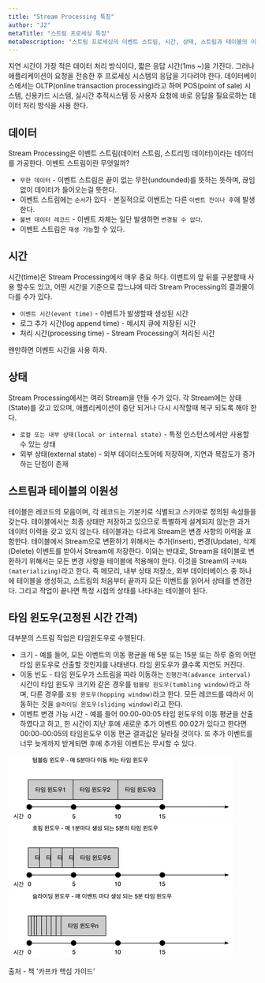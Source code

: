```yaml
---
title: "Stream Processing 특징"
author: "J2"
metaTitle: "스트림 프로세싱 특징"
metaDescription: "스트림 프로세싱의 이벤트 스트림, 시간, 상태, 스트림과 테이블의 이원성, 타임 윈도우"
---
```


지연 시간이 가장 적은 데이터 처리 방식이다, 짧은 응답 시간(1ms ~)을 가진다. 그러나 애플리케이션이 요청을 전송한 후 프로세싱 시스템의 응답을 기다려야 한다.
데이터베이스에서는 OLTP(online transaction processing)라고 하며 POS(point of sale) 시스템, 신용카드 시스템, 실시간 추적시스템 등 사용자 요청에 바로 응답을 필요로하는 데이터 처리 방식을 사용 한다.

## 데이터
Stream Processing은 이벤트 스트림(데이터 스트림, 스트리밍 데이터)이라는 데이터를 가공한다. 이벤트 스트림이란 무엇일까? 

* `무한 데이터` - 이벤트 스트림은 끝이 없는 무한(undounded)를 뜻하는 뜻하며, 끊임없이 데이터가 들어오는걸 뜻한다.
* 이벤트 스트림에는 `순서`가 있다 - 본질적으로 이벤트는 다른 `이벤트 전이나 후`에 발생한다.
* `불변 데이터 레코드` - 이벤트 자체는 일단 발생하면 `변경될 수 없다`. 
* 이벤트 스트림은 `재생 가능`할 수 있다.

## 시간
시간(time)은 Stream Processing에서 매우 중요 하다. 이벤트의 앞 뒤를 구분할때 사용 할수도 있고, 어떤 시간을 기준으로 잡느냐에 따라 Stream Processing의 결과물이 다를 수가 있다. 

* `이벤트 시간(event time)` - 이벤트가 발생할때 생성된 시간
* 로그 추가 시간(log append time) - 메시지 큐에 저장된 시간
* 처리 시간(processing time) - Stream Processing이 처리된 시간

왠만하면 이벤트 시간을 사용 하자.

## 상태
Stream Processing에서는 여러 Stream을 만들 수가 있다. 각 Stream에는 상태(State)를 갖고 있으며, 애플리케이션이 중단 되거나 다시 시작할때 복구 되도록 해야 한다.

* `로컬 또는 내부 상태(local or internal state)` - 특정 인스턴스에서만 사용할 수 있는 상태
* 외부 상태(external state) - 외부 데이터스토어에 저장하며, 지연과 복잡도가 증가 하는 단점이 존재

## 스트림과 테이블의 이원성
테이블은 레코드의 모음이며, 각 레코드는 기본키로 식별되고 스키마로 정의된 속성들을 갖는다. 테이블에서는 최종 상태만 저장하고 있으므로 특별하게 설계되지 않는한 과거 데이터 이력을 갖고 있지 않는다.
테이블과는 다르게 Stream은 변경 사항의 이력을 포함한다. 테이블에서 Stream으로 변환하기 위해서는 추가(Insert), 변경(Update), 삭제(Delete) 이벤트를 받아서 Stream에 저장한다. 
이와는 반대로, Stream을 테이블로 변환하기 위해서는 모든 변경 사항을 테이블에 적용해야 한다. 이것을 Stream의 `구체화(materializing)`라고 한다. 
즉 메모리, 내부 상태 저장소, 외부 데이터베이스 중 하나에 테이블을 생성하고, 스트림의 처음부터 끝까지 모든 이벤트를 읽어서 상태를 변경한다.
그리고 작업이 끝나면 특정 시점의 상태를 나타내는 테이블이 된다.

## 타임 윈도우(고정된 시간 간격)
대부분의 스트림 작업은 타임윈도우로 수행된다.

* 크기 - 예를 들어, 모든 이벤트의 이동 평균을 매 5분 또는 15분 또는 하루 중의 어떤 타임 윈도우로 산출할 것인지를 나태낸다. 타임 윈도우가 클수록 지연도 커진다.
* 이동 빈도 - 타임 윈도우가 스트림을 따라 이동하는 `진행간격(advance interval)` 시간이 타임 윈도우 크기와 같은 경우를 `텀블링 윈도우(tumbling window)`라고 하며, 다른 경우를 `호핑 윈도우(hopping window)`라고 한다. 모든 레코드를 따라서 이동하는 것을 `슬라이딩 윈도우(sliding window)`라고 한다.
* 이벤트 변경 가능 시간 -  예를 들어 00:00-00:05 타임 윈도우의 이동 평균을 산출하였다고 하고, 한 시간이 지난 후에 새로운 추가 이벤트 00:02가 있다고 한다면 00:00-00:05의 타임윈도우 이동 편균 결과값은 달라질 것이다. 또 추가 이벤트를 너무 늦게까지 받게되면 후에 추가된 이벤트는 무시할 수 있다.

![tumbling-window](/kafka/tumbling-window.png)
![hopping-window](/kafka/hopping-window.png)
![sliding-window](/kafka/sliding-window.png)

출처 - 책 '카프카 핵심 가이드'
